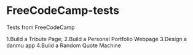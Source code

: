 # FreeCodeCamp-tests

Tests from FreeCodeCamp

1.Build a Tribute Page;
2.Build a Personal Portfolio Webpage
3.Design a danmu app
4.Build a Random Quote Machine
